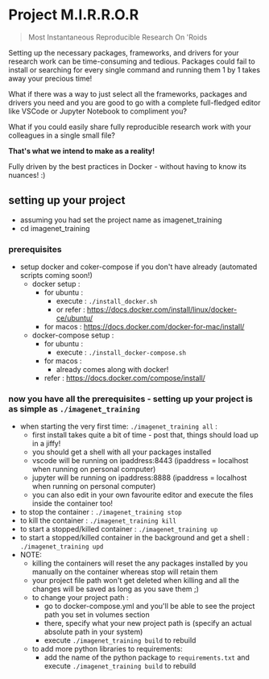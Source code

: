 # Project M.I.R.R.O.R
> Most Instantaneous Reproducible Research On 'Roids

Setting up the necessary packages, frameworks, and drivers for your research work can be time-consuming and tedious. Packages could fail to install or searching for every single command and running them 1 by 1 takes away your precious time!

What if there was a way to just select all the frameworks, packages and drivers you need and you are good to go with a complete full-fledged editor like VSCode or Jupyter Notebook to compliment you?

What if you could easily share fully reproducible research work with your colleagues in a single small file?

**That's what we intend to make as a reality!**

Fully driven by the best practices in Docker - without having to know its nuances! :)

## setting up your project
- assuming you had set the project name as imagenet_training
- cd imagenet_training

### prerequisites
- setup docker and coker-compose if you don't have already (automated scripts coming soon!)
  - docker setup :
    - for ubuntu :
      - execute : `./install_docker.sh`
      - or refer : https://docs.docker.com/install/linux/docker-ce/ubuntu/
    - for macos : https://docs.docker.com/docker-for-mac/install/
  - docker-compose setup :
    - for ubuntu :
      - execute : `./install_docker-compose.sh`
    - for macos :
      - already comes along with docker!
    - refer : https://docs.docker.com/compose/install/

### now you have all the prerequisites - setting up your project is as simple as `./imagenet_training`
- when starting the very first time: `./imagenet_training all` :
  - first install takes quite a bit of time - post that, things should load up in a jiffy!
  - you should get a shell with all your packages installed
  - vscode will be running on ipaddress:8443 (ipaddress = localhost when running on personal computer)
  - jupyter will be running on ipaddress:8888 (ipaddress = localhost when running on personal computer)
  - you can also edit in your own favourite editor and execute the files inside the container too!
- to stop the container : `./imagenet_training stop`
- to kill the container : `./imagenet_training kill`
- to start a stopped/killed container : `./imagenet_training up`
- to start a stopped/killed container in the background and get a shell : `./imagenet_training upd`
- NOTE:
  - killing the containers will reset the any packages installed by you manually on the container whereas stop will retain them
  - your project file path won't get deleted when killing and all the changes will be saved as long as you save them ;)
  - to change your project path :
    - go to docker-compose.yml and you'll be able to see the project path you set in volumes section
    - there, specify what your new project path is (specify an actual absolute path in your system)
    - execute `./imagenet_training build` to rebuild
  - to add more python libraries to requirements:
    - add the name of the python package to `requirements.txt` and execute `./imagenet_training build` to rebuild